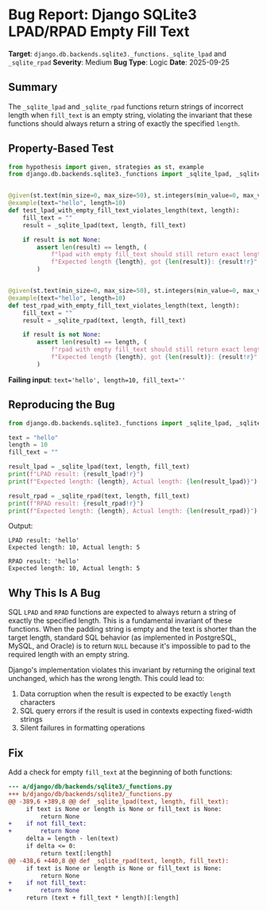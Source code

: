 # Bug Report: Django SQLite3 LPAD/RPAD Empty Fill Text

**Target**: `django.db.backends.sqlite3._functions._sqlite_lpad` and `_sqlite_rpad`
**Severity**: Medium
**Bug Type**: Logic
**Date**: 2025-09-25

## Summary

The `_sqlite_lpad` and `_sqlite_rpad` functions return strings of incorrect length when `fill_text` is an empty string, violating the invariant that these functions should always return a string of exactly the specified `length`.

## Property-Based Test

```python
from hypothesis import given, strategies as st, example
from django.db.backends.sqlite3._functions import _sqlite_lpad, _sqlite_rpad


@given(st.text(min_size=0, max_size=50), st.integers(min_value=0, max_value=100))
@example(text="hello", length=10)
def test_lpad_with_empty_fill_text_violates_length(text, length):
    fill_text = ""
    result = _sqlite_lpad(text, length, fill_text)

    if result is not None:
        assert len(result) == length, (
            f"lpad with empty fill_text should still return exact length. "
            f"Expected length {length}, got {len(result)}: {result!r}"
        )


@given(st.text(min_size=0, max_size=50), st.integers(min_value=0, max_value=100))
@example(text="hello", length=10)
def test_rpad_with_empty_fill_text_violates_length(text, length):
    fill_text = ""
    result = _sqlite_rpad(text, length, fill_text)

    if result is not None:
        assert len(result) == length, (
            f"rpad with empty fill_text should still return exact length. "
            f"Expected length {length}, got {len(result)}: {result!r}"
        )
```

**Failing input**: `text='hello', length=10, fill_text=''`

## Reproducing the Bug

```python
from django.db.backends.sqlite3._functions import _sqlite_lpad, _sqlite_rpad

text = "hello"
length = 10
fill_text = ""

result_lpad = _sqlite_lpad(text, length, fill_text)
print(f"LPAD result: {result_lpad!r}")
print(f"Expected length: {length}, Actual length: {len(result_lpad)}")

result_rpad = _sqlite_rpad(text, length, fill_text)
print(f"RPAD result: {result_rpad!r}")
print(f"Expected length: {length}, Actual length: {len(result_rpad)}")
```

Output:
```
LPAD result: 'hello'
Expected length: 10, Actual length: 5

RPAD result: 'hello'
Expected length: 10, Actual length: 5
```

## Why This Is A Bug

SQL `LPAD` and `RPAD` functions are expected to always return a string of exactly the specified length. This is a fundamental invariant of these functions. When the padding string is empty and the text is shorter than the target length, standard SQL behavior (as implemented in PostgreSQL, MySQL, and Oracle) is to return `NULL` because it's impossible to pad to the required length with an empty string.

Django's implementation violates this invariant by returning the original text unchanged, which has the wrong length. This could lead to:
1. Data corruption when the result is expected to be exactly `length` characters
2. SQL query errors if the result is used in contexts expecting fixed-width strings
3. Silent failures in formatting operations

## Fix

Add a check for empty `fill_text` at the beginning of both functions:

```diff
--- a/django/db/backends/sqlite3/_functions.py
+++ b/django/db/backends/sqlite3/_functions.py
@@ -389,6 +389,8 @@ def _sqlite_lpad(text, length, fill_text):
     if text is None or length is None or fill_text is None:
         return None
+    if not fill_text:
+        return None
     delta = length - len(text)
     if delta <= 0:
         return text[:length]
@@ -438,6 +440,8 @@ def _sqlite_rpad(text, length, fill_text):
     if text is None or length is None or fill_text is None:
         return None
+    if not fill_text:
+        return None
     return (text + fill_text * length)[:length]
```